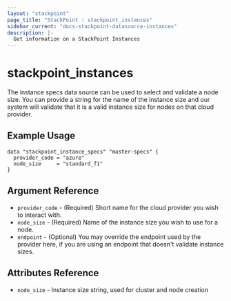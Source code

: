 ```yaml
---
layout: "stackpoint"
page_title: "StackPoint : stackpoint_instances"
sidebar_current: "docs-stackpoint-datasource-instances"
description: |-
  Get information on a StackPoint Instances
---
```


# stackpoint\_instances

The instance specs data source can be used to select and validate a node size. You can provide a string for the name of the instance size and our system will validate that it is a valid instance size for nodes on that cloud provider.

## Example Usage

```hcl
data "stackpoint_instance_specs" "master-specs" {
  provider_code = "azure"
  node_size     = "standard_f1"
}
```

## Argument Reference

 * `provider_code` - (Required) Short name for the cloud provider you wish to interact with.
 * `node_size`     - (Required) Name of the instance size you wish to use for a node.
 * `endpoint`      - (Optional) You may override the endpoint used by the provider here, if you are using an endpoint that doesn't validate instance sizes.

## Attributes Reference

 * `node_size` - Instance size string, used for cluster and node creation